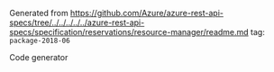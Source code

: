 Generated from https://github.com/Azure/azure-rest-api-specs/tree/../../../../../azure-rest-api-specs/specification/reservations/resource-manager/readme.md tag: `package-2018-06`

Code generator 


